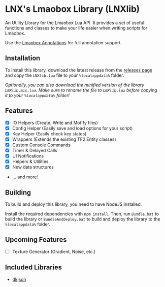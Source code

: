 # LNX's Lmaobox Library (LNXlib)

An Utility Library for the Lmaobox Lua API.
It provides a set of useful functions and classes to make your life easier when writing scripts for Lmaobox.

Use the [Lmaobox Annotations](https://github.com/LewdDeveloper/lmaobox-annotation) for full annotation support.

## Installation

To install this library, download the latest release from the [releases page](https://github.com/lnx00/Lmaobox-Library/releases/latest/) and copy the `LNXlib.lua` file to your `%localappdata%` folder.

_Optionally, you can also download the minified version of the library `LNXlib.min.lua`. Make sure to rename the file to `LNXlib.lua` before copying it to your `%localappdata%` folder!_

## Features

- [x] IO Helpers (Create, Write and Mofify files)
- [x] Config Helper (Easily save and load options for your script)
- [x] Key Helper (Easily check key states)
- [x] Wrappers (Extends the existing TF2 Entity classes)
- [x] Custom Console Commands
- [x] Timer & Delayed Calls
- [x] UI Notifications
- [x] Helpers & Utilities
- [x] New data structures
- ... and more!

## Building

To build and deploy this library, you need to have NodeJS installed.

Install the required dependencies with `npm install`.
Then, run `Bundle.bat` to build the library or `BundleAndDeploy.bat` to build and deploy the library to the `%localappdata%` folder.

## Upcoming Features

- [ ] Texture Generator (Gradient, Noise, etc.)

## Included Libraries

- [dkjson](http://dkolf.de/src/dkjson-lua.fsl/home)
